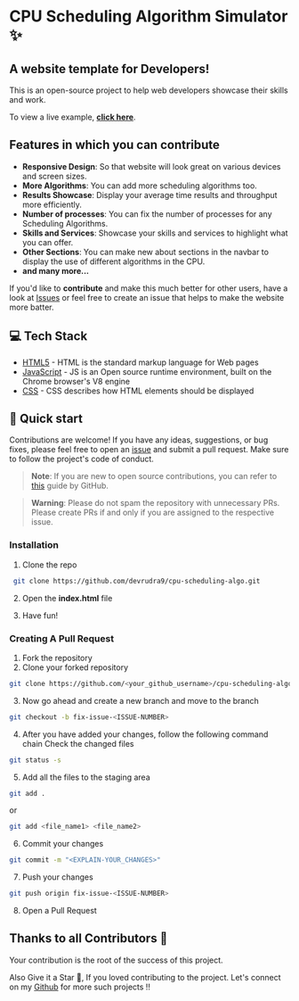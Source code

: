 # CPU Scheduling Algorithm Simulator ✨

## A website template for Developers!

This is an open-source project to help web developers showcase their skills and work.

To view a live example, **[click here](https://cpu-scheduling-algo.netlify.app/)**.

## Features in which you can contribute
- **Responsive Design**: So that website will look great on various devices and screen sizes.
- **More Algorithms**: You can add more scheduling algorithms too.
- **Results Showcase**: Display your average time results and throughput more efficiently.
- **Number of processes**: You can fix the number of processes for any Scheduling Algorithms.
- **Skills and Services**: Showcase your skills and services to highlight what you can offer.
- **Other Sections**: You can make new about sections in the navbar to display the use of different algorithms in the CPU.
- **and many more...**


If you'd like to **contribute** and make this much better for other users, have a look at [Issues](https://github.com/devrudra9/cpu-scheduling-algo/issues) or feel free to create an issue that helps to make the website more batter.


## 💻 Tech Stack

- [HTML5](https://developer.mozilla.org/en-US/docs/Glossary/HTML5) - HTML is the standard markup language for Web pages
- [JavaScript](https://tc39.es/) - JS is an Open source runtime environment, built on the Chrome browser's V8 engine
- [CSS](https://developer.mozilla.org/en-US/docs/Web/CSS) - CSS describes how HTML elements should be displayed

## 🚀 Quick start

Contributions are welcome! If you have any ideas, suggestions, or bug fixes, please feel free to open an [issue](https://github.com/devrudra9/cpu-scheduling-algo/issues) and submit a pull request. Make sure to follow the project's code of conduct.

> **Note**: If you are new to open source contributions, you can refer to [this](https://opensource.guide/how-to-contribute/) guide by GitHub.

> **Warning**: Please do not spam the repository with unnecessary PRs. Please create PRs if and only if you are assigned to the respective issue.

### Installation

1. Clone the repo

```sh
 git clone https://github.com/devrudra9/cpu-scheduling-algo.git
```

2. Open the **index.html** file

3. Have fun!

### Creating A Pull Request

1. Fork the repository
2. Clone your forked repository

```sh
git clone https://github.com/<your_github_username>/cpu-scheduling-algo.git
```
3. Now go ahead and create a new branch and move to the branch
```sh
git checkout -b fix-issue-<ISSUE-NUMBER>
```
4. After you have added your changes, follow the following command chain
   Check the changed files
```sh
git status -s
```

5. Add all the files to the staging area
```sh
git add .
```
 or
```sh
git add <file_name1> <file_name2>
```
6. Commit your changes
```sh
git commit -m "<EXPLAIN-YOUR_CHANGES>"
```
7. Push your changes
```sh
git push origin fix-issue-<ISSUE-NUMBER>
```
8. Open a Pull Request

## Thanks to all Contributors 💪
Your contribution is the root of the success of this project.

Also Give it a Star 🌟, If you loved contributing to the project. 
Let's connect on my [Github](https://github.com/devrudra9) for more such projects !!

